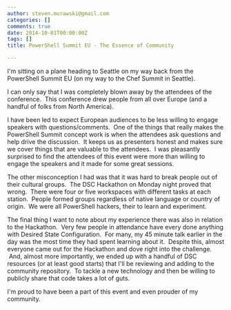 ```yaml
---
author: steven.murawski@gmail.com
categories: []
comments: true
date: 2014-10-01T00:00:00Z
tags: []
title: PowerShell Summit EU - The Essence of Community

---
```


I'm sitting on a plane heading to Seattle on my way back from the PowerShell Summit EU (on my way to the Chef Summit in Seattle).


I can only say that I was completely blown away by the attendees of the conference. &nbsp;This conference drew people from all over Europe (and a handful of folks from North America). &nbsp;


I have been led to expect European audiences to be less willing to engage speakers with questions/comments. &nbsp;One of the things that really makes the PowerShell Summit concept work is when the attendees ask questions and help drive the discussion. &nbsp;It keeps us as presenters honest and makes sure we cover things that are valuable to the attendees. &nbsp;I was pleasantly surprised to find the attendees of this event were more than willing to engage the speakers and it made for some great sessions.


The other misconception I had was that it was hard to break people out of their cultural groups. &nbsp;The DSC Hackathon on Monday night proved that wrong. &nbsp;There were four or five workspaces with different tasks at each station. &nbsp;People formed groups regardless of native language or country of origin. &nbsp;We were all PowerShell hackers, their to learn and experiment.


The final thing I want to note about my experience there was also in relation to the Hackathon. &nbsp;Very few people in attendance have every done anything with Desired State Configuration. &nbsp;For many, my 45 minute talk earlier in the day was the most time they had spent learning about it. &nbsp;Despite this, almost everyone came out for the Hackathon and dove right into the challenge. &nbsp;And, almost more importantly, we ended up with a handful of DSC resources (or at least good starts) that I'll be reviewing and adding to the community repository. &nbsp;To tackle a new technology and then be willing to publicly share that code takes a lot of guts.


I'm proud to have been a part of this event and even prouder of my community.

